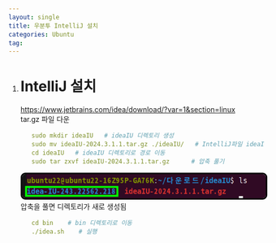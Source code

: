 ```yaml
---
layout: single
title: 우분투 IntelliJ 설치
categories: Ubuntu
tag: 
---
```


1. # IntelliJ 설치
   <a href="https://www.jetbrains.com/idea/download/?var=1&section=linux">https://www.jetbrains.com/idea/download/?var=1&section=linux</a>   
   tar.gz 파일 다운   

   ```yml
      sudo mkdir ideaIU   # ideaIU 디렉토리 생성
      sudo mv ideaIU-2024.3.1.1.tar.gz ./ideaIU/   # IntelliJ파일 ideaIU 디렉토리로 이동
      cd ideaIU   # ideaIU 디렉토리로 경로 이동
      sudo tar zxvf ideaIU-2024.3.1.1.tar.gz      # 압축 풀기
   ```
   <img src="../../imgs/ubuntu/idea_2.png" style="border:3px solid black;border-radius:9px;width:700px">   
   압축을 풀면 디렉토리가 새로 생성됨   
   
   ```yml
      cd bin    # bin 디렉토리로 이동
      ./idea.sh    # 실행
   ```